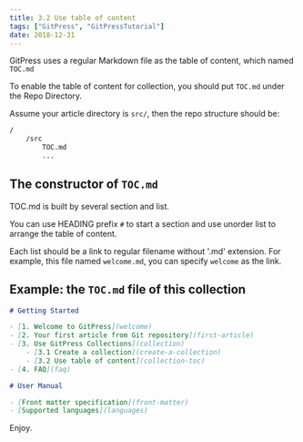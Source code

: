 ```yaml
---
title: 3.2 Use table of content
tags: ["GitPress", "GitPressTutorial"]
date: 2018-12-31
---
```


GitPress uses a regular Markdown file as the table of content, which named `TOC.md`

To enable the table of content for collection, you should put `TOC.md` under the Repo Directory.

Assume your article directory is `src/`, then the repo structure should be:

```bash
/ 
    /src
        TOC.md
        ...    
```

## The constructor of `TOC.md`

TOC.md is built by several section and list.

You can use HEADING prefix `#` to start a section and use unorder list to arrange the table of content.

Each list should be a link to regular filename without '.md' extension. For example, this file named `welcome.md`, you can specify `welcome` as the link.

## Example: the `TOC.md` file of this collection

```markdown
# Getting Started

- [1. Welcome to GitPress](welcome)
- [2. Your first article from Git repository](first-article)
- [3. Use GitPress Collections](collection)
    - [3.1 Create a collection](create-a-collection)
    - [3.2 Use table of content](collection-toc)
- [4. FAQ](faq)

# User Manual

- [Front matter specification](front-matter)
- [Supported languages](languages)
```

Enjoy.
